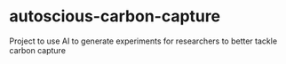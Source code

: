 # autoscious-carbon-capture
Project to use AI to generate experiments for researchers to better tackle carbon capture
